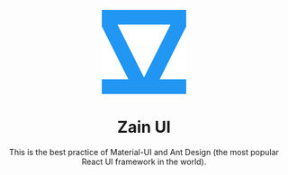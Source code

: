 <p align="center">
    <a href="https://github.com/zain-ui/zain-ui" target="_blank">
        <img width="150" src="./assets/logo/zain-ui-blue-1.svg" alt="Zain UI logo">
    </a>
</p>

<h1 align="center">Zain UI</h1>

<div align="center">

This is the best practice of Material-UI and Ant Design (the most popular React UI framework in the world).

</div>
